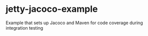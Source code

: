 # jetty-jacoco-example
Example that sets up Jacoco and Maven for code coverage during integration testing
